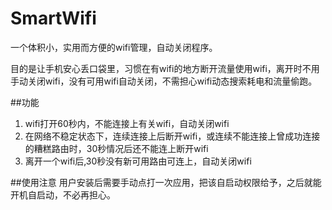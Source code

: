 # SmartWifi
一个体积小，实用而方便的wifi管理，自动关闭程序。

目的是让手机安心丢口袋里，习惯在有wifi的地方断开流量使用wifi，离开时不用手动关闭wifi，没有可用wifi自动关闭，不需担心wifi动态搜索耗电和流量偷跑。

##功能
1. wifi打开60秒内，不能连接上有关wifi，自动关闭wifi
2. 在网络不稳定状态下，连续连接上后断开wifi，或连续不能连接上曾成功连接的糟糕路由时，30秒情况后还不能连上断开wifi
3. 离开一个wifi后,30秒没有新可用路由可连上，自动关闭wifi

##使用注意
用户安装后需要手动点打一次应用，把该自启动权限给予，之后就能开机自启动，不必再担心。
